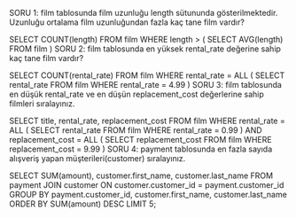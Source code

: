 SORU 1: film tablosunda film uzunluğu length sütununda gösterilmektedir. Uzunluğu ortalama film uzunluğundan fazla kaç tane film vardır?

SELECT COUNT(length) FROM film
WHERE length > 
(
	SELECT AVG(length) FROM film
)
SORU 2: film tablosunda en yüksek rental_rate değerine sahip kaç tane film vardır?

SELECT COUNT(rental_rate) FROM film
WHERE rental_rate = ALL
(
	SELECT rental_rate FROM film
	WHERE rental_rate = 4.99 
)
SORU 3: film tablosunda en düşük rental_rate ve en düşün replacement_cost değerlerine sahip filmleri sıralayınız.

SELECT title, rental_rate, replacement_cost FROM film
WHERE rental_rate = ALL
(
	SELECT rental_rate FROM film
	WHERE rental_rate = 0.99
)
AND replacement_cost = ALL
(
	SELECT replacement_cost FROM film
	WHERE replacement_cost = 9.99
)
SORU 4: payment tablosunda en fazla sayıda alışveriş yapan müşterileri(customer) sıralayınız.

SELECT SUM(amount), customer.first_name, customer.last_name
FROM payment
JOIN customer ON customer.customer_id = payment.customer_id
GROUP BY payment.customer_id, customer.first_name, customer.last_name
ORDER BY SUM(amount) DESC
LIMIT 5;
